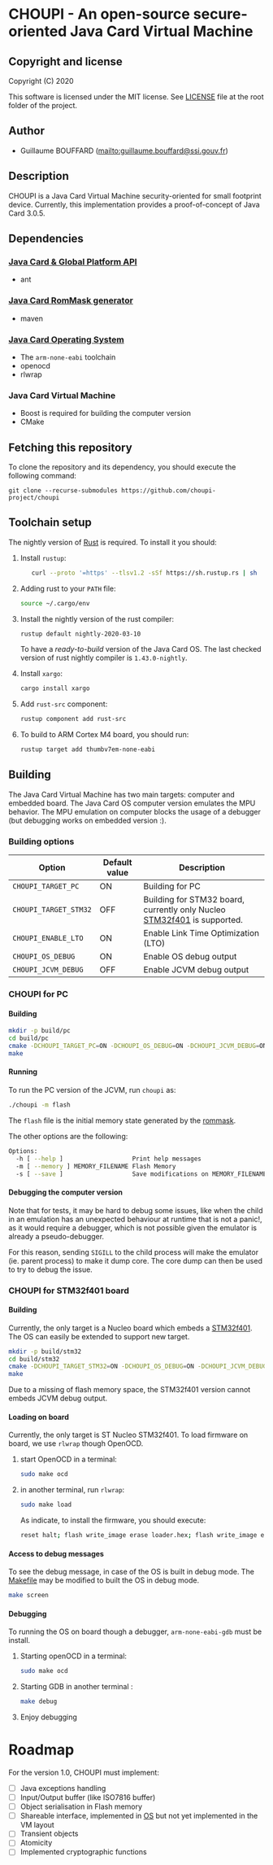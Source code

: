 # CHOUPI - An open-source secure-oriented Java Card Virtual Machine

## Copyright and license

Copyright (C) 2020

This software is licensed under the MIT license. See [LICENSE](LICENSE) file at
the root folder of the project.

## Author

  * Guillaume BOUFFARD (<mailto:guillaume.bouffard@ssi.gouv.fr>)

## Description

CHOUPI is a Java Card Virtual Machine security-oriented for small footprint
device. Currently, this implementation provides a proof-of-concept of Java Card
3.0.5.

## Dependencies

### [Java Card & Global Platform API](https://github.com/choupi-project/javacard-api)

* ant

### [Java Card RomMask generator](https://github.com/choupi-rommask/project)

* maven

### [Java Card Operating System](https://github.com/choupi-project/choupi-os)

 * The `arm-none-eabi` toolchain
 * openocd
 * rlwrap
   
### Java Card Virtual Machine

  * Boost is required for building the computer version
  * CMake 

## Fetching this repository

To clone the repository and its dependency, you should execute the following
command:

```
git clone --recurse-submodules https://github.com/choupi-project/choupi
```

## Toolchain setup

 The nightly version of [Rust](https://www.rust-lang.org/) is required. To
 install it you should:

1. Install `rustup`:
   ``` sh
      curl --proto '=https' --tlsv1.2 -sSf https://sh.rustup.rs | sh
   ```
   
2. Adding rust to your `PATH` file:
   ``` sh
   source ~/.cargo/env
   ```

3. Install the nightly version of the rust compiler:
   ```sh
   rustup default nightly-2020-03-10
   ```

   To have a *ready-to-build* version of the Java Card OS. The last checked
   version of rust nightly compiler is `1.43.0-nightly`.

4. Install `xargo`:
   ``` sh
   cargo install xargo
   ```

5. Add `rust-src` component:
   ``` sh
   rustup component add rust-src
   ```

6. To build to ARM Cortex M4 board, you should run:
   ``` sh
   rustup target add thumbv7em-none-eabi
   ```

## Building

The Java Card Virtual Machine has two main targets: computer and embedded board. The
Java Card OS computer version emulates the MPU behavior. The MPU emulation on computer blocks
the usage of a debugger (but debugging works on embedded version :).

### Building options

| Option                | Default value | Description                                                                                                                          |
|-----------------------|---------------|--------------------------------------------------------------------------------------------------------------------------------------|
| `CHOUPI_TARGET_PC`    | ON            | Building for PC                                                                                                                      |
| `CHOUPI_TARGET_STM32` | OFF           | Building for STM32 board, currently only Nucleo [STM32f401](https://www.st.com/en/evaluation-tools/nucleo-f401re.html) is supported. |
| `CHOUPI_ENABLE_LTO`   | ON            | Enable Link Time Optimization (LTO)                                                                                                  |
| `CHOUPI_OS_DEBUG`     | ON            | Enable OS debug output                                                                                                               |
| `CHOUPI_JCVM_DEBUG`   | OFF           | Enable JCVM debug output                                                                                                                                     |

### CHOUPI for PC

#### Building 

  ``` sh
  mkdir -p build/pc
  cd build/pc
  cmake -DCHOUPI_TARGET_PC=ON -DCHOUPI_OS_DEBUG=ON -DCHOUPI_JCVM_DEBUG=ON ../../
  make
  ```
  
#### Running

To run the PC version of the JCVM, run `choupi` as:

``` sh
./choupi -m flash
```

The `flash` file is the initial memory state generated by the
[rommask](https://github.com/choupi-project/rommask).

The other options are the following:

``` sh
Options:
  -h [ --help ]                   Print help messages
  -m [ --memory ] MEMORY_FILENAME Flash Memory
  -s [ --save ]                   Save modifications on MEMORY_FILENAME
```

#### Debugging the computer version

Note that for tests, it may be hard to debug some issues, like when the child in
an emulation has an unexpected behaviour at runtime that is not a panic!, as it
would require a debugger, which is not possible given the emulator is already a
pseudo-debugger.

For this reason, sending `SIGILL` to the child process will make the emulator
(ie. parent process) to make it dump core.
The core dump can then be used to try to debug the issue.

### CHOUPI for STM32f401 board

#### Building

Currently, the only target is a Nucleo board which embeds a
[STM32f401](https://www.st.com/en/evaluation-tools/nucleo-f401re.html). The
OS can easily be extended to support new target.

  ``` sh
  mkdir -p build/stm32
  cd build/stm32
  cmake -DCHOUPI_TARGET_STM32=ON -DCHOUPI_OS_DEBUG=ON -DCHOUPI_JCVM_DEBUG=OFF ../../
  make
  ```
  
  Due to a missing of flash memory space, the STM32f401 version cannot embeds
  JCVM debug output.


#### Loading on board

Currently, the only target is ST Nucleo STM32f401. To load firmware on board, we
use `rlwrap` though OpenOCD. 

1. start OpenOCD in a terminal:
   ``` sh
   sudo make ocd
   ```

2. in another terminal, run `rlwrap`:
   ``` sh
   sudo make load
   ```
   
   As indicate, to install the firmware, you should execute:
   
   ``` sh
   reset halt; flash write_image erase loader.hex; flash write_image erase code.hex; flash write_image flash.hex; reset run
   ```

#### Access to debug messages

To see the debug message, in case of the OS is built in debug mode. The
[Makefile](Makefile) may be modified to built the OS in debug mode.

``` sh
make screen
```

#### Debugging

To running the OS on board though a debugger, `arm-none-eabi-gdb` must be
install.

1. Starting openOCD in a terminal:
   ``` sh
   sudo make ocd
   ```

2. Starting GDB in another terminal :
   ``` sh
   make debug
   ```

3. Enjoy debugging

# Roadmap

For the version 1.0, CHOUPI must implement:

* [ ] Java exceptions handling
* [ ] Input/Output buffer (like ISO7816 buffer)
* [ ] Object serialisation in Flash memory
* [ ] Shareable interface, implemented in [OS](https://github.com/choupi-project/choupi-os) but not yet implemented in the
  VM layout
* [ ] Transient objects
* [ ] Atomicity
* [ ] Implemented cryptographic functions
